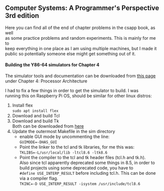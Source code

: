 ## Computer Systems: A Programmer's Perspective 3rd edition

Here you can find all of the end of chapter problems in the csapp book, as well  
as some practice problems and random experiments. This is mainly for me to  
keep everything in one place as I am using multiple machines, but I made it  
public so potentially someone else might get something out of it.    


#### Building the Y86-64 simulators for Chapter 4
The simulator tools and documentation can be downloaded from [this page](http://csapp.cs.cmu.edu/3e/students.html)   
under Chapter 4: Processor Architecture  
  
I had to fix a few things in order to get the simulator to build. I was  
running this on Raspberry Pi OS, should be similar for other linux distros:    
  
1. Install flex  
    `sudo apt install flex`
2. Download and build Tcl  
3. Download and build Tk  
    Both can be downloaded from [here](https://www.tcl.tk/software/tcltk/download.html)
4. Update the outermost Makefile in the sim directory
    - enable GUI mode by uncommenting the line:  
    `GUIMODE=-DHAS_GUI`   
    - Point the linker to the tcl and tk libraries, for me this was:   
    `TKLIBS=-L/usr/local/lib -ltcl8.6 -ltk8.6`
    - Point the compiler to the tcl and tk header files (tcl.h and tk.h).  
      Also since tcl apparently deprecated some things in 8.5, in order to    
      build projects using some deprecated code, you have to    
      `#define USE_INTERP_RESULT` before including tcl.h. This can be done  
      via a compiler flag.   
    `TKINC=-D USE_INTERP_RESULT -isystem /usr/include/tcl8.6`    


